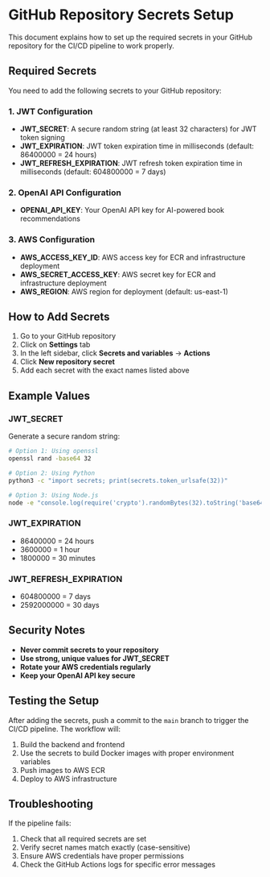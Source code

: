# GitHub Repository Secrets Setup

This document explains how to set up the required secrets in your GitHub repository for the CI/CD pipeline to work properly.

## Required Secrets

You need to add the following secrets to your GitHub repository:

### 1. JWT Configuration
- **JWT_SECRET**: A secure random string (at least 32 characters) for JWT token signing
- **JWT_EXPIRATION**: JWT token expiration time in milliseconds (default: 86400000 = 24 hours)
- **JWT_REFRESH_EXPIRATION**: JWT refresh token expiration time in milliseconds (default: 604800000 = 7 days)

### 2. OpenAI API Configuration
- **OPENAI_API_KEY**: Your OpenAI API key for AI-powered book recommendations

### 3. AWS Configuration
- **AWS_ACCESS_KEY_ID**: AWS access key for ECR and infrastructure deployment
- **AWS_SECRET_ACCESS_KEY**: AWS secret key for ECR and infrastructure deployment
- **AWS_REGION**: AWS region for deployment (default: us-east-1)

## How to Add Secrets

1. Go to your GitHub repository
2. Click on **Settings** tab
3. In the left sidebar, click **Secrets and variables** → **Actions**
4. Click **New repository secret**
5. Add each secret with the exact names listed above

## Example Values

### JWT_SECRET
Generate a secure random string:
```bash
# Option 1: Using openssl
openssl rand -base64 32

# Option 2: Using Python
python3 -c "import secrets; print(secrets.token_urlsafe(32))"

# Option 3: Using Node.js
node -e "console.log(require('crypto').randomBytes(32).toString('base64'))"
```

### JWT_EXPIRATION
- 86400000 = 24 hours
- 3600000 = 1 hour
- 1800000 = 30 minutes

### JWT_REFRESH_EXPIRATION
- 604800000 = 7 days
- 2592000000 = 30 days

## Security Notes

- **Never commit secrets to your repository**
- **Use strong, unique values for JWT_SECRET**
- **Rotate your AWS credentials regularly**
- **Keep your OpenAI API key secure**

## Testing the Setup

After adding the secrets, push a commit to the `main` branch to trigger the CI/CD pipeline. The workflow will:

1. Build the backend and frontend
2. Use the secrets to build Docker images with proper environment variables
3. Push images to AWS ECR
4. Deploy to AWS infrastructure

## Troubleshooting

If the pipeline fails:

1. Check that all required secrets are set
2. Verify secret names match exactly (case-sensitive)
3. Ensure AWS credentials have proper permissions
4. Check the GitHub Actions logs for specific error messages
